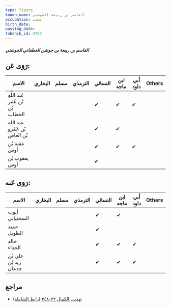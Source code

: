 ```yaml
---
type: figure
known_name: القاسم بن ربيعة الجوشني
occupation: محدث
birth_date:
passing_date:
tahdhib_id: 4787
---
```

##### القاسم بن ربيعة بن جوشن الغطفاني الجوشني

## رَوَى عَن:
| الاسم                             | البخاري | مسلم | الترمذي | النسائي | ابن ماجه | أبي داود | Others |
| --------------------------------- | ------- | ---- | ------- | ------- | -------- | -------- | ------ |
| عَبد اللَّهِ بْن عُمَر بْن الخطاب |         |      |         | ✔       | ✔        | ✔        |        |
| عبد الله بْن عَمْرو بْن العاص     |         |      |         | ✔       | ✔        |          |        |
| عقبة بْن أوس                      |         |      |         | ✔       | ✔        | ✔        |        |
| يعقوب بْن أوس                     |         |      |         | ✔       |          |          |        |
## رَوَى عَنه:
| الاسم                 | البخاري | مسلم | الترمذي | النسائي | ابن ماجه | أبي داود | Others |
| --------------------- | ------- | ---- | ------- | ------- | -------- | -------- | ------ |
| أيوب السختياني        |         |      |         | ✔       | ✔        |          |        |
| حميد الطويل           |         |      |         | ✔       |          |          |        |
| خالد الحذاء           |         |      |         | ✔       | ✔        | ✔        |        |
| علي بْن زيد بْن جدعان |         |      |         | ✔       | ✔        | ✔        |        |
## مراجع
- [تهذيب الكمال ٢٣-٣٤٨](obsidian://open?vault=Tahdhib-al-Kamal&file=Figures/٤٧٨٧-القاسم%20بن%20ربيعة%20بن%20جوشن%20الغطفاني%20الجوشني) ([رابط الشاملة](https://shamela.ws/book/3722/12235))